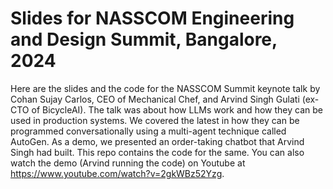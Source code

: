 # Slides for NASSCOM Engineering and Design Summit, Bangalore, 2024

Here are the slides and the code for the NASSCOM Summit keynote talk by Cohan Sujay Carlos, CEO of Mechanical Chef, and Arvind Singh Gulati (ex-CTO of BicycleAI).
The talk was about how LLMs work and how they can be used in production systems.  We covered the latest in how they can be programmed conversationally using a multi-agent technique called AutoGen.
As a demo, we presented an order-taking chatbot that Arvind Singh had built.
This repo contains the code for the same.
You can also watch the demo (Arvind running the code) on Youtube at https://www.youtube.com/watch?v=2gkWBz52Yzg.
